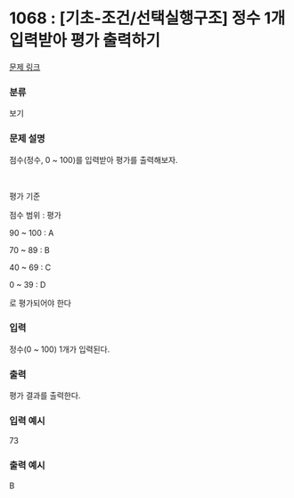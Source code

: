 # 1068 : [기초-조건/선택실행구조] 정수 1개 입력받아 평가 출력하기

[문제 링크](https://www.codeup.kr/problem.php?id=1068)

### 분류

보기

### 문제 설명

<p>점수(정수, 0 ~ 100)를 입력받아 평가를 출력해보자.</p><br>
<p>평가 기준</p>
<p>점수 범위 : 평가</p>
<p>90 ~ 100 : A</p>
<p>70 ~ 89 : B</p>
<p>40 ~ 69 : C</p>
<p>0 ~  39 : D</p>
<p>로 평가되어야 한다</p>

### 입력

<p>정수(0 ~ 100) 1개가 입력된다.</p>


### 출력

<p>평가 결과를 출력한다.</p>

### 입력 예시

<p>73</p>

### 출력 예시

<p>B</p>



